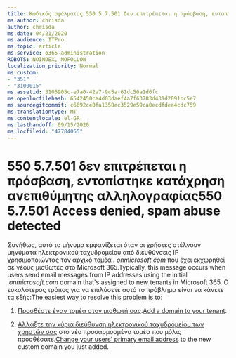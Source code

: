 ```yaml
---
title: Κωδικός σφάλματος 550 5.7.501 δεν επιτρέπεται η πρόσβαση, εντοπίστηκε κατάχρηση ανεπιθύμητης αλληλογραφίας
ms.author: chrisda
author: chrisda
ms.date: 04/21/2020
ms.audience: ITPro
ms.topic: article
ms.service: o365-administration
ROBOTS: NOINDEX, NOFOLLOW
localization_priority: Normal
ms.custom:
- "351"
- "3100015"
ms.assetid: 3105905c-e7a0-42a7-9c5a-61dc56a1d6fc
ms.openlocfilehash: 6542450ca4d03daef4a7f63783d431d2091bc5e7
ms.sourcegitcommit: c6692ce0fa1358ec3529e59ca0ecdfdea4cdc759
ms.translationtype: MT
ms.contentlocale: el-GR
ms.lasthandoff: 09/15/2020
ms.locfileid: "47784055"
---
```

# <a name="550-57501-access-denied-spam-abuse-detected"></a><span data-ttu-id="68d5b-102">550 5.7.501 δεν επιτρέπεται η πρόσβαση, εντοπίστηκε κατάχρηση ανεπιθύμητης αλληλογραφίας</span><span class="sxs-lookup"><span data-stu-id="68d5b-102">550 5.7.501 Access denied, spam abuse detected</span></span>

<span data-ttu-id="68d5b-103">Συνήθως, αυτό το μήνυμα εμφανίζεται όταν οι χρήστες στέλνουν μηνύματα ηλεκτρονικού ταχυδρομείου από διευθύνσεις IP χρησιμοποιώντας τον αρχικό τομέα *. onmicrosoft.com* που έχει εκχωρηθεί σε νέους μισθωτές στο Microsoft 365.</span><span class="sxs-lookup"><span data-stu-id="68d5b-103">Typically, this message occurs when users send email messages from IP addresses using the initial *.onmicrosoft.com* domain that's assigned to new tenants in Microsoft 365.</span></span> <span data-ttu-id="68d5b-104">Ο ευκολότερος τρόπος για να επιλύσετε αυτό το πρόβλημα είναι να κάνετε τα εξής:</span><span class="sxs-lookup"><span data-stu-id="68d5b-104">The easiest way to resolve this problem is to:</span></span>

1. <span data-ttu-id="68d5b-105">[Προσθέστε έναν τομέα στον μισθωτή σας](https://docs.microsoft.com/microsoft-365/admin/setup/add-domain).</span><span class="sxs-lookup"><span data-stu-id="68d5b-105">[Add a domain to your tenant](https://docs.microsoft.com/microsoft-365/admin/setup/add-domain).</span></span>

2. <span data-ttu-id="68d5b-106">[Αλλάξτε την κύρια διεύθυνση ηλεκτρονικού ταχυδρομείου των χρηστών σας](https://docs.microsoft.com/microsoft-365/admin/add-users/change-a-user-name-and-email-address) στο νέο προσαρμοσμένο τομέα που μόλις προσθέσατε.</span><span class="sxs-lookup"><span data-stu-id="68d5b-106">[Change your users' primary email address](https://docs.microsoft.com/microsoft-365/admin/add-users/change-a-user-name-and-email-address) to the new custom domain you just added.</span></span>
